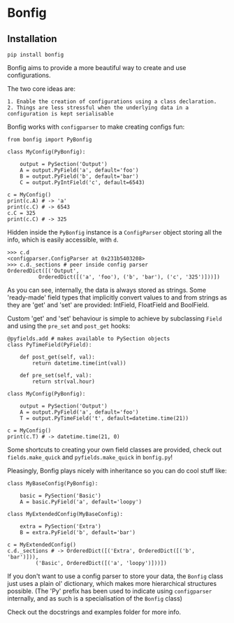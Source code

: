 # Bonfig

## Installation

    pip install bonfig

Bonfig aims to provide a more beautiful way to create and use configurations.

The two core ideas are:

    1. Enable the creation of configurations using a class declaration.
    2. Things are less stressful when the underlying data in a configuration is kept serialisable

Bonfig works with `configparser` to make creating configs fun:

    from bonfig import PyBonfig

    class MyConfig(PyBonfig):

        output = PySection('Output')
        A = output.PyField('a', default='foo')
        B = output.PyField('b', default='bar')
        C = output.PyIntField('c', default=6543)

    c = MyConfig()
    print(c.A) # -> 'a'
    print(c.C) # -> 6543
    c.C = 325
    print(c.C) # -> 325

Hidden inside the `PyBonfig` instance is a `ConfigParser` object storing all the info, which is easily accessible, with
`d`.

    >>> c.d
    <configparser.ConfigParser at 0x231b5403208>
    >>> c.d._sections # peer inside config parser
    OrderedDict([('Output',
              OrderedDict([('a', 'foo'), ('b', 'bar'), ('c', '325')]))])

As you can see, internally, the data is always stored as strings. Some 'ready-made' field types that implicitly convert
values to and from strings as they are 'get' and 'set' are provided: IntField, FloatField and BoolField.

Custom 'get' and 'set' behaviour is simple to achieve by subclassing `Field` and using the `pre_set` and `post_get`
hooks:

    @pyfields.add # makes available to PySection objects
    class PyTimeField(PyField):

        def post_get(self, val):
            return datetime.time(int(val))

        def pre_set(self, val):
            return str(val.hour)

    class MyConfig(PyBonfig):

        output = PySection('Output')
        A = output.PyField('a', default='foo')
        T = output.PyTimeField('t', default=datetime.time(21))

    c = MyConfig()
    print(c.T) # -> datetime.time(21, 0)

Some shortcuts to creating your own field classes are provided, check out `fields.make_quick` and `pyfields.make_quick`
in `bonfig.py`!

Pleasingly, Bonfig plays nicely with inheritance so you can do cool stuff like:

    class MyBaseConfig(PyBonfig):

        basic = PySection('Basic')
        A = basic.PyField('a', default='loopy')

    class MyExtendedConfig(MyBaseConfig):

        extra = PySection('Extra')
        B = extra.PyField('b', default='bar')

    c = MyExtendedConfig()
    c.d._sections # -> OrderedDict([('Extra', OrderedDict([('b', 'bar')])),
             ('Basic', OrderedDict([('a', 'loopy')]))])


If you don't want to use a config parser to store your data, the `Bonfig` class just uses a plain ol' dictionary, which
makes more hierarchical structures possible. (The 'Py' prefix has been used to indicate using `configparser` internally,
and as such is a specialisation of the `Bonfig` class)

Check out the docstrings and examples folder for more info.

